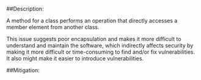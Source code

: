 ##Description:

A method for a class performs an operation that directly accesses a member element from another class.

This issue suggests poor encapsulation and makes it more difficult to understand and maintain the software, which indirectly affects security by making it more difficult or time-consuming to find and/or fix vulnerabilities. It also might make it easier to introduce vulnerabilities.

##Mitigation:
